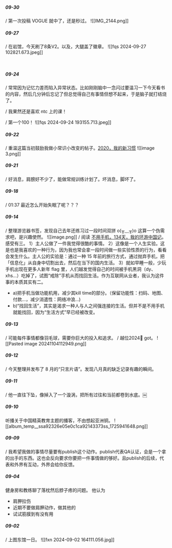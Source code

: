 ##### 09-30 
/ 第一次投稿 VOGUE 就中了，还是秒过。 ![[IMG_2144.png]]
<br>
##### 09-27
/ 在岩馆，今天刷了8条V2。以及，大腿盖了徽章。
![[fqs 2024-09-27 102821.673.jpeg]]

<br>

##### 09-24
/ 常常因为记忆力差而陷入异常状态。比如刚刚脑中一念闪过要温习一下今天看书的内容，然后几分钟后忘记了但总觉得自己有事情但想不起来，于是脑子就打结烧了。

/ 我果然还是喜欢 ntc 上的课！

/ 第一个100！
![[fqs 2024-09-24 193155.713.jpeg]]

##### 09-22
/ 重温这篇当初鼓励我做小常识小改变的帖子。[2020，我的新习惯](https://conge.livingwithfcs.org/2021/01/05/my-2020-new-habbits/)
![[image 3.png]]


##### 09-21
/ 好消息，肩膀好不少了，能做常规训练计划了。坏消息，脚坏了。

##### 09-18
/ 01:37 最近怎么开始失眠了呢？？？

##### 09-14
/ 整理游览器书签，发现自己去年还练习过一段时间双拼 o(╥﹏╥)o 这算一个伪需求吧，是兴趣使然。
![[image.png]]
/ 阅读 [不用手机，134天，我的环游中国记](https://mp.weixin.qq.com/s/fg08u1NR_9VLKLoPRiXoRA)。感受有三。
1）主人公做了一件我觉得很酷的事情。
2）这像是一个人生实验。这是也是我喜欢的一种行为，因为我也常会拿一段时间做一些实验性质的行为，看看会发生什么。主人公的实验是：通过一种 15 年前的旅行方式，通过抛弃手机，把「信息化」从自身中切割出去，然后在当下的国内生活。
3）就如早睡一般，少玩手机出现在更多人新年 flag 里，人们越发觉得自己的时间被手机黑洞（dy、xhs…）吃掉了，试图“戒除”手机从而找回生活。作为互联网从业者，我认为这件事的本质其实有二。
* a)把手机当做功能机用，减少其kill time的部分。（保留功能性：扫码、地图、付款…，减少消遣性：网络冲浪…)
* b)“找回生活”，其实是渴求一种人与人之间强连接的生活。但并不是不用手机就能找回，因为“生活方式”早已经被改变。

##### 09-13
/ 可能每件事情都像羽毛球，需要你巨大的投入和追求。
/ 越位2024🎫 got。
![[Pasted image 20241104112949.png]]

##### 09-12
/ 今天整理并发布了 8 月的“只言片语”。发现八月真的缺乏记录有趣的瞬间。

##### 09-11
/ 他一直往下坠，像掉入了一个漩涡，把所有过往和当前都卷到水底。￼

##### 09-10
听播关于中国精英教育主题的播客，不由想起亚洲铜。
![[album_temp__ssa92326e05e0c1ca92143373ss_1725941648.png]]
##### 09-09
/ 我希望我做的事情尽量要有publish这个动作。publish代表QA认证，会是一个拿的出手的东西。这也会反向要求你要把一件事情做的够好。且publish的后续，代表和外界有互动，外界会给你反馈。


##### 09-04
健身房和教练聊了落枕然后脖子疼的问题。
他认为
* 肩胛拉伤
* 近期不要做肩胛动作，做其他的
* 试试筋膜到有没有用

##### 09-02
/ 上图东馆一日。
![[fxn 2024-09-02 164111.056.jpg]]